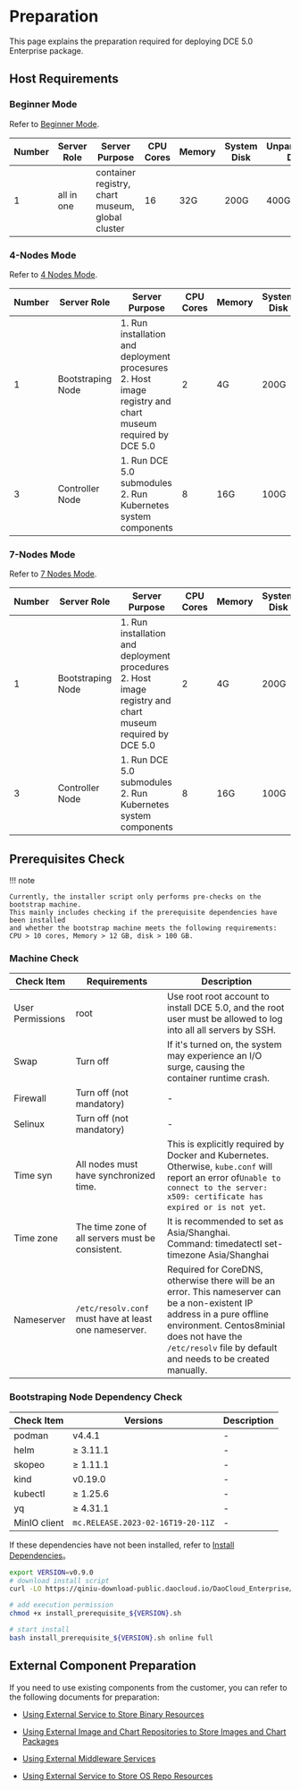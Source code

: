 # Preparation

This page explains the preparation required for deploying DCE 5.0 Enterprise package.

## Host Requirements

### Beginner Mode

Refer to [Beginner Mode](./deploy-arch.md#all-in-one).

| **Number** | **Server Role** | **Server Purpose**                               | **CPU Cores** | **Memory** | **System Disk** | **Unpartitioned Disk** |
| ---------- | --------------- | ------------------------------------------------ | ------------- | ---------- | -------------- | ---------------------- |
| 1          | all in one      | container registry, chart museum, global cluster | 16            | 32G        | 200G           | 400G                   |

### 4-Nodes Mode

Refer to [4 Nodes Mode](./deploy-arch.md#4).

| **Number** | **Server Role** | **Server Purpose**                                             | **CPU Cores** | **Memory** | **System Disk** | **Unpartitioned Disk** |
| ---------- | --------------- | -------------------------------------------------------------- | ------------- | ---------- | -------------- | ---------------------- |
| 1          | Bootstraping Node       | 1. Run installation and deployment procesures<br />2. Host image registry and chart museum required by DCE 5.0 | 2             | 4G         | 200G           | -                      |
| 3          | Controller Node          | 1. Run DCE 5.0 submodules<br />2. Run Kubernetes system components | 8             | 16G        | 100G           | 200G                   |

### 7-Nodes Mode

Refer to [7 Nodes Mode](./deploy-arch.md#7-1-6).

| **Number** | **Server Role** | **Server Purpose**                                             | **CPU Cores** | **Memory** | **System Disk** | **Unpartitioned Disk** |
| ---------- | --------------- | -------------------------------------------------------------- | ------------- | ---------- | -------------- | ---------------------- |
| 1          | Bootstraping Node       | 1. Run installation and deployment procedures<br />2. Host image registry and chart museum required by DCE 5.0 | 2             | 4G         | 200G           | -                      |
| 3          | Controller Node          | 1. Run DCE 5.0 submodules<br />2. Run Kubernetes system components   | 8             | 16G        | 100G           | 200G

## Prerequisites Check

!!! note

    Currently, the installer script only performs pre-checks on the bootstrap machine.
    This mainly includes checking if the prerequisite dependencies have been installed
    and whether the bootstrap machine meets the following requirements:
    CPU > 10 cores, Memory > 12 GB, disk > 100 GB.

### Machine Check

| **Check Item** | **Requirements**               | **Description**                                                                                                                                                                                                                                                               |
| -------------- | ---------------------------------------- | ----------------------------------------------------------------------------------------------------------------------------------------------------------------------------------------------------------------------------------------------------------------------------- |
| User Permissions | root                                      | Use root root account to install DCE 5.0, and the root user must be allowed to log into all all servers by SSH.                                                                                                                                                                 |
| Swap             | Turn off                                  | If it's turned on, the system may experience an I/O surge, causing the container runtime crash.                                                                                                                                        |
| Firewall        | Turn off (not mandatory)                  | -                                                                                                                                                                                                                                                                             |
| Selinux         | Turn off (not mandatory)                  | -                                                                                                                                                                                                                                                                             |
| Time syn| All nodes must have synchronized time. | This is explicitly required by Docker and Kubernetes. Otherwise, `kube.conf` will report an error of`Unable to connect to the server: x509: certificate has expired or is not yet`.                                                                                               |
| Time zone       | The time zone of all servers must be consistent. | It is recommended to set as Asia/Shanghai. <br />Command: timedatectl set-timezone Asia/Shanghai                                                                                                                                                              |
| Nameserver      | `/etc/resolv.conf` must have at least one nameserver. | Required for CoreDNS, otherwise there will be an error. This nameserver can be a non-existent IP address in a pure offline environment. Centos8minial does not have the `/etc/resolv` file by default and needs to be created manually. |

### Bootstraping Node Dependency Check

| **Check Item**   | **Versions** | **Description** |
| ---------------- |-------------| --------------- |
| podman           | v4.4.1      | -               |
| helm             | ≥ 3.11.1    | -               |
| skopeo           | ≥ 1.11.1    | -               |
| kind             | v0.19.0     | -               |
| kubectl          | ≥ 1.25.6    | -               |
| yq               | ≥ 4.31.1    | -               |
| MinIO client     | `mc.RELEASE.2023-02-16T19-20-11Z`            | -|

If these dependencies have not been installed, refer to [Install Dependencies](../install-tools.md)。

```bash
export VERSION=v0.9.0
# download install script
curl -LO https://qiniu-download-public.daocloud.io/DaoCloud_Enterprise/dce5/install_prerequisite_${VERSION}.sh

# add execution permission
chmod +x install_prerequisite_${VERSION}.sh

# start install
bash install_prerequisite_${VERSION}.sh online full
```

## External Component Preparation

If you need to use existing components from the customer, you can refer to the following documents for preparation:

- [Using External Service to Store Binary Resources](external/external-binary.md)

- [Using External Image and Chart Repositories to Store Images and Chart Packages](external/external-imageandchart.md)

- [Using External Middleware Services](external/external-middlewares.md)

- [Using External Service to Store OS Repo Resources](external/external-os.md)
